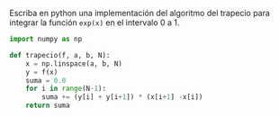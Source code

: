 Escriba en python una implementación del algoritmo del trapecio para integrar
la función `exp(x)` en el intervalo 0 a 1.

```python
import numpy as np

def trapecio(f, a, b, N):
    x = np.linspace(a, b, N)
    y = f(x)
    suma = 0.0
    for i in range(N-1):
        suma += (y[i] + y[i+1]) * (x[i+1] -x[i])
    return suma
```



